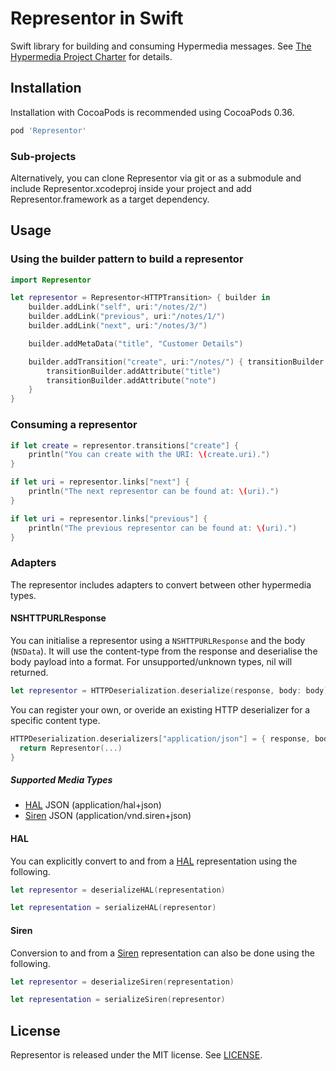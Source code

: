 # Representor in Swift

Swift library for building and consuming Hypermedia messages. See [The Hypermedia Project Charter](https://github.com/the-hypermedia-project/charter) for details.

## Installation

Installation with CocoaPods is recommended using CocoaPods 0.36.

```ruby
pod 'Representor'
```

### Sub-projects

Alternatively, you can clone Representor via git or as a submodule and
include Representor.xcodeproj inside your project and add
Representor.framework as a target dependency.

## Usage

### Using the builder pattern to build a representor

```swift
import Representor

let representor = Representor<HTTPTransition> { builder in
    builder.addLink("self", uri:"/notes/2/")
    builder.addLink("previous", uri:"/notes/1/")
    builder.addLink("next", uri:"/notes/3/")

    builder.addMetaData("title", "Customer Details")

    builder.addTransition("create", uri:"/notes/") { transitionBuilder in
        transitionBuilder.addAttribute("title")
        transitionBuilder.addAttribute("note")
    }
}
```

### Consuming a representor

```swift
if let create = representor.transitions["create"] {
    println("You can create with the URI: \(create.uri).")
}

if let uri = representor.links["next"] {
    println("The next representor can be found at: \(uri).")
}

if let uri = representor.links["previous"] {
    println("The previous representor can be found at: \(uri).")
}
```

### Adapters

The representor includes adapters to convert between other hypermedia types.

#### NSHTTPURLResponse

You can initialise a representor using a `NSHTTPURLResponse` and the body (`NSData`). It will use the content-type from the response and deserialise the body payload into a format. For unsupported/unknown types, nil will returned.

```swift
let representor = HTTPDeserialization.deserialize(response, body: body)
```

You can register your own, or overide an existing HTTP deserializer for a
specific content type.

```swift
HTTPDeserialization.deserializers["application/json"] = { response, body in
  return Representor(...)
}
```

##### Supported Media Types

- [HAL](http://stateless.co/hal_specification.html) JSON (application/hal+json)
- [Siren](https://github.com/kevinswiber/siren) JSON (application/vnd.siren+json)

#### HAL

You can explicitly convert to and from a [HAL](http://stateless.co/hal_specification.html) representation using the following.

```swift
let representor = deserializeHAL(representation)
```

```swift
let representation = serializeHAL(representor)
```

#### Siren

Conversion to and from a [Siren](https://github.com/kevinswiber/siren) representation can also be done using the following.

```swift
let representor = deserializeSiren(representation)
```

```swift
let representation = serializeSiren(representor)
```

## License

Representor is released under the MIT license. See [LICENSE](LICENSE).

